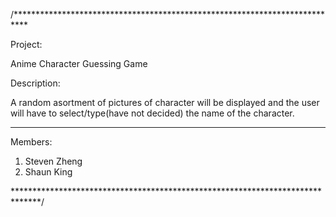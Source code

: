 /***************************************************************************

Project: 

  Anime Character Guessing Game
  
  
Description: 

  A random asortment of pictures of character will be displayed and the user 
  will have to select/type(have not decided) the name of the character.
  
-------------------------------------------------------------------------------
Members:
  1. Steven Zheng
  2. Shaun King
  
******************************************************************************/
